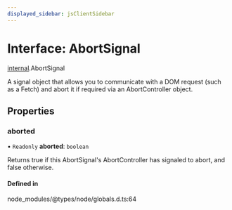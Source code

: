 ```yaml
---
displayed_sidebar: jsClientSidebar
---
```


# Interface: AbortSignal

[internal](../modules/internal.md).AbortSignal

A signal object that allows you to communicate with a DOM request (such as a Fetch) and abort it if required via an AbortController object.

## Properties

### aborted

• `Readonly` **aborted**: `boolean`

Returns true if this AbortSignal's AbortController has signaled to abort, and false otherwise.

#### Defined in

node_modules/@types/node/globals.d.ts:64
